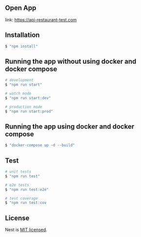 ## Open App
link: https://api-restaurant-test.com

## Installation
```bash
$ "npm install"
```

## Running the app without using docker and docker compose
```bash
# development
$ "npm run start"

# watch mode
$ "npm run start:dev"

# production mode
$ "npm run start:prod"
```

## Running the app using docker and docker compose
```bash
$ "docker-compose up -d --build"
```

## Test
```bash
# unit tests
$ "npm run test"

# e2e tests
$ "npm run test:e2e"

# test coverage
$ "npm run test:cov
```

## License
Nest is [MIT licensed](LICENSE).
